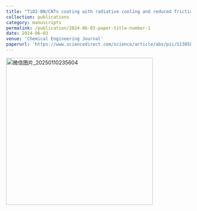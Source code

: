 ```yaml
---
title: "TiO2-BN/CNTs coating with radiative cooling and reduced friction"
collection: publications
category: manuscripts
permalink: /publication/2024-06-03-paper-title-number-1
date: 2024-06-03
venue: 'Chemical Engineering Journal'
paperurl: 'https://www.sciencedirect.com/science/article/abs/pii/S138589472404289X'
---
```

<img width="400" alt="微信图片_20250110235604" src="https://github.com/user-attachments/assets/5605e53b-587a-4f50-9a1d-9435dd0b01fc" />

